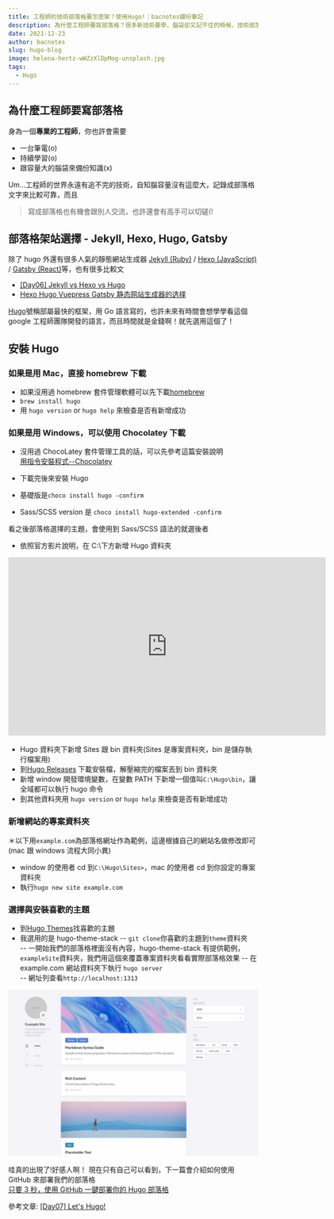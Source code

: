 ```yaml
---
title: 工程師的技術部落格要怎麼架？使用Hugo!｜bacnotes備份筆記
description: 為什麼工程師要寫部落格？很多新技術要學，腦袋卻又記不住的時候，技術部落格就是你的另一個大腦，而Hugo是你的好夥伴。
date: 2021-12-23
author: bacnotes
slug: hugo-blog
image: helena-hertz-wWZzXlDpMog-unsplash.jpg
tags:
  - Hugo
---
```


## 為什麼工程師要寫部落格

身為一個**專業的工程師**，你也許會需要

- 一台筆電(o)
- 持續學習(o)
- 跟容量大的腦袋來備份知識(x)

Um...工程師的世界永遠有追不完的技術，自知腦容量沒有這麼大，記錄成部落格文字來比較可靠，而且

> 寫成部落格也有機會跟別人交流，也許還會有高手可以切磋(!

## 部落格架站選擇 - Jekyll, Hexo, Hugo, Gatsby

除了 hugo 外還有很多人氣的靜態網站生成器 [Jekyll (Ruby)](https://jekyllrb.com/ 'Jekyll (Ruby)') / [Hexo (JavaScript)](https://hexo.io/zh-tw/ 'Hexo (JavaScript)') / [Gatsby (React)](https://www.gatsbyjs.com/ 'Gatsby (React)')等，也有很多比較文

- [[Day06] Jekyll vs Hexo vs Hugo](https://ithelp.ithome.com.tw/m/articles/10269253 '[Day06] Jekyll vs Hexo vs Hugo')
- [Hexo Hugo Vuepress Gatsby 静态网站生成器的选择](https://www.tangruiping.com/post/hexo-hugo-vuepress-gatsby.html 'Hexo Hugo Vuepress Gatsby静态网站生成器的选择')

[Hugo](https://gohugo.io/getting-started/installing/ 'Hugo')號稱部屬最快的框架，用 Go 語言寫的，也許未來有時間會想學學看這個 google 工程師團隊開發的語言，而且時間就是金錢啊！就先選用這個了！

## 安裝 Hugo

### 如果是用 Mac，直接 homebrew 下載

- 如果沒用過 homebrew 套件管理軟體可以先下載[homebrew](https://brew.sh/ 'homebrew')
- `brew install hugo`
- 用 `hugo version` or `hugo help` 來檢查是否有新增成功

### 如果是用 Windows，可以使用 Chocolatey 下載

- 沒用過 ChocoLatey 套件管理工具的話，可以先參考這篇安裝說明  
  [用指令安裝程式--Chocolatey](https://ithelp.ithome.com.tw/articles/10242201 '用指令安裝程式--Chocolatey')

- 下載完後來安裝 Hugo  
- 基礎版是`choco install hugo -confirm`  
- Sass/SCSS version 是 `choco install hugo-extended -confirm`  

看之後部落格選擇的主題，會使用到 Sass/SCSS 語法的就選後者

- 依照官方影片說明，在 C:\下方新增 Hugo 資料夾
<iframe width="640" height="360" src="https://www.youtube.com/embed/" title="YouTube video player" frameborder="0" allow="accelerometer; autoplay; clipboard-write; encrypted-media; gyroscope; picture-in-picture" allowfullscreen></iframe>

- Hugo 資料夾下新增 Sites 跟 bin 資料夾(Sites 是專案資料夾，bin 是儲存執行檔案用)
- 到[Hugo Releases](https://github.com/gohugoio/hugo/releases 'Hugo Releases') 下載安裝檔，解壓縮完的檔案丟到 bin 資料夾
- 新增 window 開發環境變數，在變數 PATH 下新增一個值叫`C:\Hugo\bin`，讓全域都可以執行 hugo 命令
- 到其他資料夾用 `hugo version` or `hugo help` 來檢查是否有新增成功

### 新增網站的專案資料夾

＊以下用`example.com`為部落格網址作為範例，這邊根據自己的網站名做修改即可(mac 跟 windows 流程大同小異)

- window 的使用者 cd 到`C:\Hugo\Sites>`，mac 的使用者 cd 到你設定的專案資料夾
- 執行`hugo new site example.com`

### 選擇與安裝喜歡的主題

- 到[Hugo Themes](https://themes.gohugo.io/)找喜歡的主題
- 我選用的是 hugo-theme-stack
  -- `git clone`你喜歡的主題到`theme`資料夾  
  -- 一開始我們的部落格裡面沒有內容，hugo-theme-stack 有提供範例，`exampleSite`資料夾，我們用這個來覆蓋專案資料夾看看實際部落格效果
  -- 在 example.com 網站資料夾下執行 `hugo server`  
  -- 網址列查看`http://localhost:1313`

<img src="./screenshot.png" alt="drawing" width="600"/>

哇真的出現了!好感人啊！  現在只有自己可以看到，下一篇會介紹如何使用 GitHub 來部署我們的部落格  
[只要 3 秒，使用 GitHub 一鍵部署你的 Hugo 部落格](https://bacnotes.github.io/p/github-deploy-hugo/ '只要3秒，使用GitHub一鍵部署你的Hugo部落格')  

參考文章: [[Day07] Let's Hugo!](https://ithelp.ithome.com.tw/m/articles/10269925 "[Day07] Let's Hugo!")
